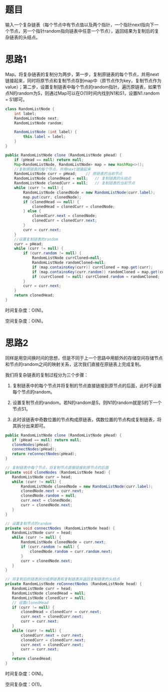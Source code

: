 # 题目

输入一个复杂链表（每个节点中有节点值以及两个指针，一个指针next指向下一个节点，另一个指针random指向链表中任意一个节点），返回结果为复制后的复杂链表的头结点。

# 思路1

Map。将复杂链表的复制分为两步，第一步，复制原链表的每个节点，并用next链接起来，同时将原节点和复制节点存到map中（原节点作为key，复制节点作为value）；第二步，设置复制链表中每个节点的random指针。遍历原链表，如果节点N的random为S，则通过Map可以在O(1)时间内找到N1和S1，设置N1.random = S1即可。

```java
class RandomListNode {
    int label;
    RandomListNode next;
    RandomListNode random;

    RandomListNode (int label) {
        this.label = label;
    }
}

public RandomListNode clone (RandomListNode pHead) {
    if (pHead == null) return null;
    Map<RandomListNode, RandomListNode> map = new HashMap<>();
    //复制原链表的每个节点，并用next链接起来
    RandomListNode curr = pHead;	// 原链表的当前节点
    RandomListNode clonedHead = null;	// 复制链表的头结点
    RandomListNode clonedCurr = null;	// 复制链表的当前节点
    while (curr != null) {
        RandomListNode clonedNode = new RandomListNode(curr.label);
        map.put(curr, clonedNode);
        if (clonedHead == null) {
            clonedHead = clonedCurr = clonedNode;
        } else {
            clonedCurr.next = clonedNode;
            clonedCurr = clonedCurr.next;
        }
        curr = curr.next;
    }
    //设置复制链表的random
    curr = pHead;
    while (curr != null) {
        if (curr.random != null) {
            RandomListNode currCloned=null;
            RandomListNode randomCloned=null;
            if (map.containsKey(curr)) currCloned = map.get(curr);
            if (map.containsKey(curr.random)) randomCloned = map.get(curr.random);
            if (currCloned != null) currCloned.random = randomCloned;
        }
        curr = curr.next;
    }
    return clonedHead;
}
```

时间复杂度：O(N)。

空间复杂度：O(N)。

# 思路2

同样是用空间换时间的思想，但是不同于上一个思路中用额外的存储空间存储节点和节点的random之间的映射关系，这次我们直接在原链表上完成复制。

我们将复杂链表的复制过程分为三个步骤：

1. 复制链表中的每个节点并将复制的节点直接链接到原节点的后面，此时不设置每个节点的random。

2. 设置复制节点的random。若N的random是S，则N1的random就是S的下一个节点S1。
3. 此时该链表中奇数位置的节点构成原链表，偶数位置的节点构成复制链表，将其拆分出来即可。 

```java
public RandomListNode clone (RandomListNode pHead) {
   if (pHead == null) return null;
   cloneNodes(pHead);
   connectNodes(pHead);
   return reConnectNodes(pHead);
}

// 复制链表中每个节点，将复制节点直接链接到原节点的后面
private void cloneNodes (RandomListNode head) {
   RandomListNode curr = head;
   while (curr != null) {
       RandomListNode clonedNode = new RandomListNode(curr.label);
       clonedNode.next = curr.next;
       clonedNode.random = null;
       curr.next = clonedNode;
       curr = clonedNode.next;
   }
}

// 设置复制节点的random
private void connectNodes (RandomListNode head) {
   RandomListNode curr = head;
   while (curr != null) {
       RandomListNode clonedNode = curr.next;
       if (curr.random != null) {
           clonedNode.random = curr.random.next;
       }
       curr = clonedNode.next;
   }
}

// 将复制后的链表拆分成原链表和复制链表并返回复制链表的头结点
private RandomListNode reConnectNodes (RandomListNode head) {
   RandomListNode curr = head;
   RandomListNode clonedHead = null;
   RandomListNode clonedCurr = null;
   // 设置clonedHead
   if (curr != null) {
       clonedHead = clonedCurr = curr.next;
       curr.next = clonedCurr.next;
       curr = curr.next;
   }
   while (curr != null) {
       clonedCurr.next = curr.next;
       clonedCurr = clonedCurr.next;
       curr.next = clonedCurr.next;
       curr = curr.next;
   }
   return clonedHead;
}
```

时间复杂度：O(N)。

空间复杂度：O(1)。

